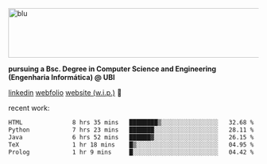 
<img width="1415" height="100" alt="blu" src="https://github.com/rdsilva01/rdsilva01/assets/101207588/deb060e5-d035-4f09-b511-e3f50605b207">

**pursuing a Bsc. Degree in Computer Science and Engineering (Engenharia Informática) @ UBI** 

[linkedin](https://www.linkedin.com/in/rodrigo-silva-455b291bb/)
[webfolio](https://rdsilva01.github.io/portfolio-resume)
[website (w.i.p.)](https://rdsilva01.github.io/) 🏁

<!-- ![](https://komarev.com/ghpvc/?username=rdsilva01) -->

recent work:
<!--START_SECTION:waka-->

```txt
HTML              8 hrs 35 mins   ████████▒░░░░░░░░░░░░░░░░   32.68 %
Python            7 hrs 23 mins   ███████░░░░░░░░░░░░░░░░░░   28.11 %
Java              6 hrs 52 mins   ██████▓░░░░░░░░░░░░░░░░░░   26.15 %
TeX               1 hr 18 mins    █▒░░░░░░░░░░░░░░░░░░░░░░░   04.95 %
Prolog            1 hr 9 mins     █░░░░░░░░░░░░░░░░░░░░░░░░   04.42 %
```

<!--END_SECTION:waka-->


